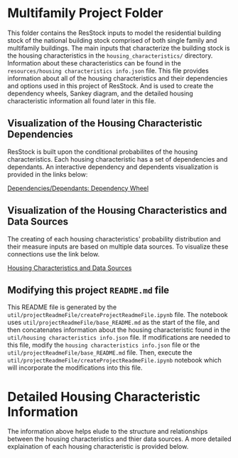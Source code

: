 # Multifamily Project Folder

This folder contains the ResStock inputs to model the residential building stock of the national building stock comprised of both single family and multifamily buildings. The main inputs that characterize the building stock is the housing characteristics in the `housing_characteristics/` directory. Information about these characteristics can be found in the `resources/housing characteristics info.json` file. This file provides information about all of the housing characteristics and their dependencies and options used in this project of ResStock. And is used to create the dependency wheels, Sankey diagram, and the detailed housing characteristic information all found later in this file.

## Visualization of the Housing Characteristic Dependencies

ResStock is built upon the conditional probabilites of the housing characteristics.  Each housing characteristic has a set of dependencies and dependants.  An interactive dependency and dependents visualization is provided in the links below:

<a href="http://htmlpreview.github.io/?https://github.com/NREL/OpenStudio-BuildStock/blob/multifamily_docs/project_resstock_multifamily/util/dependencyWheels/dep_wheels.html">Dependencies/Dependants: Dependency Wheel</a>

## Visualization of the Housing Characteristics and Data Sources

The creating of each housing characteristics' probability distribution and their measure inputs are based on multiple data sources. To visualize these connections use the link below.

<a href="http://htmlpreview.github.io/?https://github.com/NREL/OpenStudio-BuildStock/blob/multifamily_docs/project_resstock_multifamily/util/sankeyDiagram/sankey_diagram_data_sources.html">Housing Characteristics and Data Sources</a>

## Modifying this project `README.md` file

This README file is generated by the `util/projectReadmeFile/createProjectReadmeFile.ipynb` file.  The notebook uses `util/projectReadmeFile/base_README.md` as the start of the file, and then concatenates information about the housing characteristic found in the `util/housing characteristics info.json` file.  If modifications are needed to this file, modify the `housing characteristics info.json` file or the `util/projectReadmeFile/base_README.md` file.  Then, execute the `util/projectReadmeFile/createProjectReadmeFile.ipynb` notebook which will incorporate the modifications into this file.

# Detailed Housing Characteristic Information

The information above helps elude to the structure and relationships between the housing characteristics and thier data sources.  A more detailed explaination of each housing characteristic is provided below.

